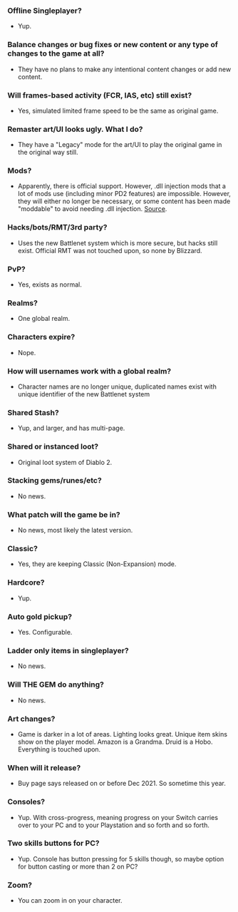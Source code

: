 ### **Offline Singleplayer?**
- Yup.

### **Balance changes or bug fixes or new content or any type of changes to the game at all?**
- They have no plans to make any intentional content changes or add new content.

### **Will frames-based activity (FCR, IAS, etc) still exist?**
- Yes, simulated limited frame speed to be the same as original game.

### **Remaster art/UI looks ugly. What I do?**
- They have a "Legacy" mode for the art/UI to play the original game in the original way still.

### **Mods?**
- Apparently, there is official support. However, .dll injection mods that a lot of mods use (including minor PD2 features) are impossible. However, they will either no longer be necessary, or some content has been made "moddable" to avoid needing .dll injection. [Source](https://www.pcgamer.com/heres-whats-changing-in-diablo-2-resurrected-and-whats-staying-the-same/).

### **Hacks/bots/RMT/3rd party?**
- Uses the new Battlenet system which is more secure, but hacks still exist. Official RMT was not touched upon, so none by Blizzard.

### **PvP?**
- Yes, exists as normal.

### **Realms?**
- One global realm.

### **Characters expire?**
- Nope.

### **How will usernames work with a global realm?**
- Character names are no longer unique, duplicated names exist with unique identifier of the new Battlenet system

### **Shared Stash?**
- Yup, and larger, and has multi-page.

### **Shared or instanced loot?**
- Original loot system of Diablo 2.

### **Stacking gems/runes/etc?**
- No news.

### **What patch will the game be in?**
- No news, most likely the latest version.

### **Classic?**
- Yes, they are keeping Classic (Non-Expansion) mode.

### **Hardcore?**
- Yup.

### **Auto gold pickup?**
- Yes. Configurable.

### **Ladder only items in singleplayer?**
- No news.

### **Will THE GEM do anything?**
- No news.

### **Art changes?**
- Game is darker in a lot of areas. Lighting looks great. Unique item skins show on the player model. Amazon is a Grandma. Druid is a Hobo. Everything is touched upon.

### **When will it release?**
- Buy page says released on or before Dec 2021. So sometime this year.

### **Consoles?**
- Yup. With cross-progress, meaning progress on your Switch carries over to your PC and to your Playstation and so forth and so forth.

### **Two skills buttons for PC?**
- Yup. Console has button pressing for 5 skills though, so maybe option for button casting or more than 2 on PC?

### **Zoom?**
- You can zoom in on your character.
